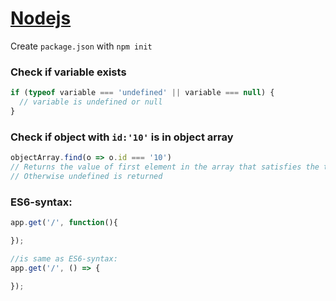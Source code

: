 # [Nodejs](https://nodejs.org/en/)

Create `package.json` with `npm init`

### Check if variable exists

```javascript
if (typeof variable === 'undefined' || variable === null) {
  // variable is undefined or null
}
```

### Check if object with `id:'10'` is in object array
```javascript
objectArray.find(o => o.id === '10')
// Returns the value of first element in the array that satisfies the testing function
// Otherwise undefined is returned 
```

### ES6-syntax:

```javascript
app.get('/', function(){

});

//is same as ES6-syntax:
app.get('/', () => {

});
```
